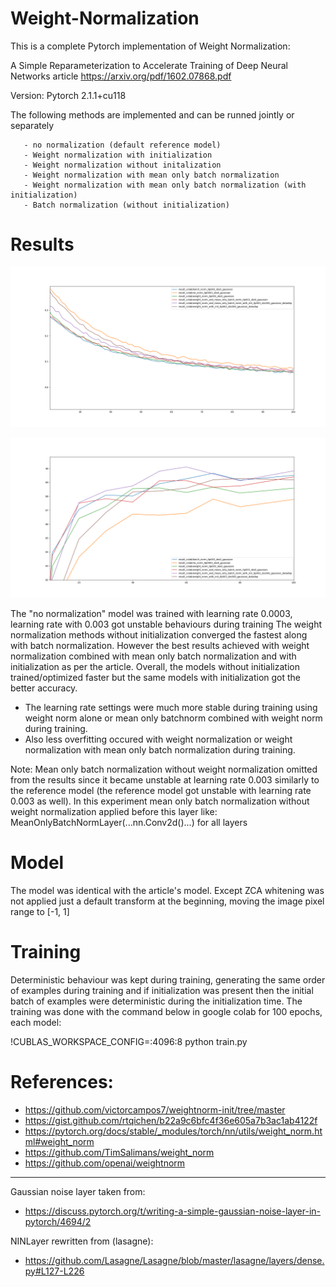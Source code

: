 # Weight-Normalization

This is a complete Pytorch implementation of Weight Normalization:

A Simple Reparameterization to Accelerate Training of Deep Neural Networks article
https://arxiv.org/pdf/1602.07868.pdf

Version: Pytorch 2.1.1+cu118

The following methods are implemented and can be runned jointly or separately

       - no normalization (default reference model)
       - Weight normalization with initialization
       - Weight normalization without initalization
       - Weight normalization with mean only batch normalization
       - Weight normalization with mean only batch normalization (with initialization)
       - Batch normalization (without initialization)

# Results

![train_plot.png](https://github.com/zoli333/Weight-Normalization/blob/master/train_plot.png)

![test_plot.png](https://github.com/zoli333/Weight-Normalization/blob/master/test_plot.png)

The "no normalization" model was trained with learning rate 0.0003, learning rate with 0.003 got unstable behaviours during training
The weight normalization methods without initialization converged the fastest along with batch normalization.
However the best results achieved with weight normalization combined with mean only batch normalization and with initialization as per the article.
Overall, the models without initialization trained/optimized faster but the same models with initialization got the better accuracy.
- The learning rate settings were much more stable during training using weight norm alone or mean only batchnorm combined with weight norm during training.
- Also less overfitting occured with weight normalization or weight normalization with mean only batch normalization during training.

Note: Mean only batch normalization without weight normalization omitted from the results since it became unstable at learning rate 0.003 similarly to the reference model (the reference model got unstable with learning rate 0.003 as well).
In this experiment mean only batch normalization without weight normalization applied before this layer like: MeanOnlyBatchNormLayer(...nn.Conv2d()...) for all layers

# Model
The model was identical with the article's model. Except ZCA whitening was not applied just a default transform at the beginning, moving the image pixel range to [-1, 1]

# Training
Deterministic behaviour was kept during training, generating the same order of examples during training and if initialization was present then the initial batch
of examples were deterministic during the initialization time.
The training was done with the command below in google colab for 100 epochs, each model:

!CUBLAS_WORKSPACE_CONFIG=:4096:8 python train.py

# References:

-  https://github.com/victorcampos7/weightnorm-init/tree/master
-  https://gist.github.com/rtqichen/b22a9c6bfc4f36e605a7b3ac1ab4122f
-  https://pytorch.org/docs/stable/_modules/torch/nn/utils/weight_norm.html#weight_norm
-  https://github.com/TimSalimans/weight_norm
-  https://github.com/openai/weightnorm
----------------------------------------
Gaussian noise layer taken from:
- https://discuss.pytorch.org/t/writing-a-simple-gaussian-noise-layer-in-pytorch/4694/2

NINLayer rewritten from (lasagne):
- https://github.com/Lasagne/Lasagne/blob/master/lasagne/layers/dense.py#L127-L226
